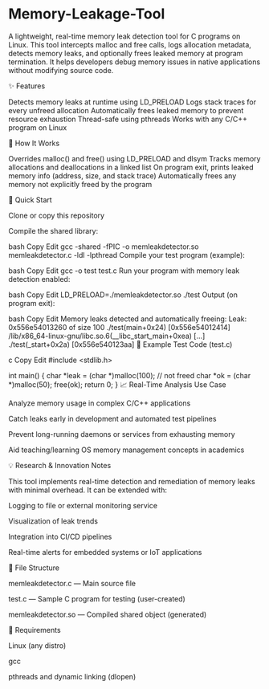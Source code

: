# Memory-Leakage-Tool
A lightweight, real-time memory leak detection tool for C programs on Linux. This tool intercepts malloc and free calls, logs allocation metadata, detects memory leaks, and optionally frees leaked memory at program termination. It helps developers debug memory issues in native applications without modifying source code.

✨ Features

Detects memory leaks at runtime using LD_PRELOAD
Logs stack traces for every unfreed allocation
Automatically frees leaked memory to prevent resource exhaustion
Thread-safe using pthreads
Works with any C/C++ program on Linux

🔧 How It Works

Overrides malloc() and free() using LD_PRELOAD and dlsym
Tracks memory allocations and deallocations in a linked list
On program exit, prints leaked memory info (address, size, and stack trace)
Automatically frees any memory not explicitly freed by the program

🚀 Quick Start

Clone or copy this repository

Compile the shared library:

bash
Copy
Edit
gcc -shared -fPIC -o memleakdetector.so memleakdetector.c -ldl -lpthread
Compile your test program (example):

bash
Copy
Edit
gcc -o test test.c
Run your program with memory leak detection enabled:

bash
Copy
Edit
LD_PRELOAD=./memleakdetector.so ./test
Output (on program exit):

bash
Copy
Edit
Memory leaks detected and automatically freeing:
Leak: 0x556e54013260 of size 100
  ./test(main+0x24) [0x556e54012414]
  /lib/x86_64-linux-gnu/libc.so.6(__libc_start_main+0xea) [...]
  ./test(_start+0x2a) [0x556e540123aa]
🧪 Example Test Code (test.c)

c
Copy
Edit
#include <stdlib.h>

int main() {
    char *leak = (char *)malloc(100); // not freed
    char *ok = (char *)malloc(50);
    free(ok);
    return 0;
}
📈 Real-Time Analysis Use Case

Analyze memory usage in complex C/C++ applications

Catch leaks early in development and automated test pipelines

Prevent long-running daemons or services from exhausting memory

Aid teaching/learning OS memory management concepts in academics

💡 Research & Innovation Notes

This tool implements real-time detection and remediation of memory leaks with minimal overhead. It can be extended with:

Logging to file or external monitoring service

Visualization of leak trends

Integration into CI/CD pipelines

Real-time alerts for embedded systems or IoT applications

📂 File Structure

memleakdetector.c — Main source file

test.c — Sample C program for testing (user-created)

memleakdetector.so — Compiled shared object (generated)

📌 Requirements

Linux (any distro)

gcc

pthreads and dynamic linking (dlopen)

